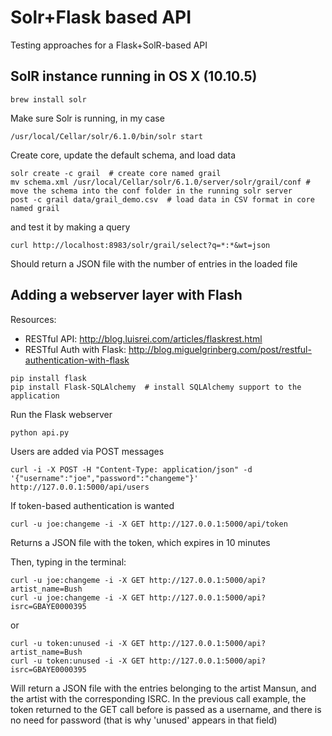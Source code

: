 # Solr+Flask based API 
Testing approaches for a Flask+SolR-based API

## SolR instance running in OS X (10.10.5)

```
brew install solr
```

Make sure Solr is running, in my case 
```
/usr/local/Cellar/solr/6.1.0/bin/solr start
```

Create core, update the default schema, and load data
```
solr create -c grail  # create core named grail
mv schema.xml /usr/local/Cellar/solr/6.1.0/server/solr/grail/conf # move the schema into the conf folder in the running solr server
post -c grail data/grail_demo.csv  # load data in CSV format in core named grail
```


and test it by making a query
```
curl http://localhost:8983/solr/grail/select?q=*:*&wt=json
```
Should return a JSON file with the number of entries in the loaded file


## Adding a webserver layer with Flash

Resources:
- RESTful API: http://blog.luisrei.com/articles/flaskrest.html
- RESTful Auth with Flask: http://blog.miguelgrinberg.com/post/restful-authentication-with-flask

```
pip install flask
pip install Flask-SQLAlchemy  # install SQLAlchemy support to the application
```

Run the Flask webserver
```
python api.py
```

Users are added via POST messages
```
curl -i -X POST -H "Content-Type: application/json" -d '{"username":"joe","password":"changeme"}' http://127.0.0.1:5000/api/users
```

If token-based authentication is wanted

```
curl -u joe:changeme -i -X GET http://127.0.0.1:5000/api/token
```

Returns a JSON file with the token, which expires in 10 minutes

Then, typing in the terminal: 
```
curl -u joe:changeme -i -X GET http://127.0.0.1:5000/api?artist_name=Bush
curl -u joe:changeme -i -X GET http://127.0.0.1:5000/api?isrc=GBAYE0000395
```
or 
```
curl -u token:unused -i -X GET http://127.0.0.1:5000/api?artist_name=Bush
curl -u token:unused -i -X GET http://127.0.0.1:5000/api?isrc=GBAYE0000395
```

Will return a JSON file with the entries belonging to the artist Mansun, and the artist with the corresponding ISRC. In the previous call example, the token returned to the GET call before is passed as a username, and there is no need for password (that is why 'unused' appears in that field)